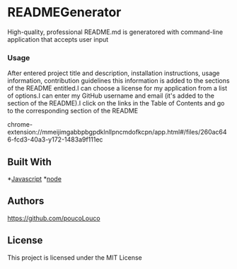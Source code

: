 # READMEGenerator

High-quality, professional README.md is generatored with command-line application that accepts user input

### Usage
After entered project title and description, installation instructions, usage information, contribution guidelines
this information is added to the sections of the README entitled.I can choose a license for my application from a list of options.I can enter my GitHub username and email (it's added to the section of the README).I click on the links in the Table of Contents and go to the corresponding section of the README

chrome-extension://mmeijimgabbpbgpdklnllpncmdofkcpn/app.html#/files/260ac646-fcd3-40a3-y172-1483a9f111ec
## Built With

*[Javascript](https://developer.mozilla.org/en-US/docs/Web/JavaScript)
*[node](https://nodejs.org/en/docs/)

## Authors
https://github.com/poucoLouco

## License

This project is licensed under the MIT License 


